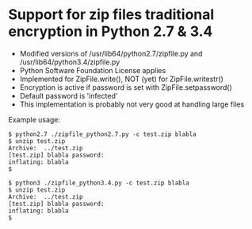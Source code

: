 # Support for zip files traditional encryption in Python 2.7 & 3.4

- Modified versions of /usr/lib64/python2.7/zipfile.py and /usr/lib64/python3.4/zipfile.py
- Python Software Foundation License applies
- Implemented for ZipFile.write(), NOT (yet) for ZipFile.writestr()
- Encryption is active if password is set with ZipFile.setpassword()
- Default password is 'infected'
- This implementation is probably not very good at handling large files

Example usage:
	
	$ python2.7 ./zipfile_python2.7.py -c test.zip blabla
	$ unzip test.zip
	Archive:  ../test.zip
	[test.zip] blabla password:
  	inflating: blabla
	$

	$ python3 ./zipfile_python3.4.py -c test.zip blabla
	$ unzip test.zip
	Archive:  ../test.zip
	[test.zip] blabla password:
  	inflating: blabla
	$
